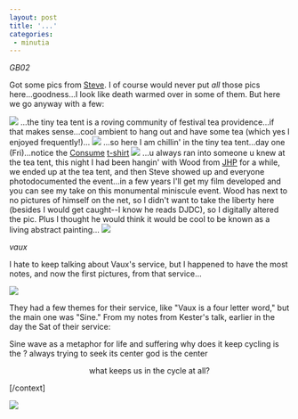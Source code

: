```yaml
---
layout: post
title: '...'
categories:
 - minutia
---
```


<i>GB02</i>

Got some pics from <a href="http://www.smallritual.org/">Steve</a>. I of course would never put <i>all</i> those pics here...goodness...I look like death warmed over in some of them. But here we go anyway with a few:

<img src="images/gb02/tinytea2_4web.jpg">
...the tiny tea tent is a roving community of festival tea providence...if that makes sense...cool ambient to hang out and have some tea (which yes I enjoyed frequently!)...

<img src="images/gb02/dan1_4web.jpg">
...so here I am chillin' in the tiny tea tent...day one (Fri)...notice the <a href="images/djdc_consume2_smalest.jpg">Consume</a> <a href="http://cafepress.com/dealingwith">t-shirt</a>

<img src="images/gb02/danwood_4web.jpg">
...u always ran into someone u knew at the tea tent, this night I had been hangin' with Wood from <a href="http://johnheronproject.com">JHP</a> for a while, we ended up at the tea tent, and then Steve showed up and everyone photodocumented the event...in a few years I'll get my film developed and you can see my take on this monumental miniscule event. Wood has next to no pictures of himself on the net, so I didn't want to take the liberty here (besides I would get caught--I know he reads DJDC), so I digitally altered the pic. Plus I thought he would think it would be cool to be known as a living abstract painting...

<img src="http://physics.usask.ca/~hirose/ep225/animation/wave-general/sine2.gif">

<i>vaux</i>

I hate to keep talking about Vaux's service, but I happened to have the most notes, and now the first pictures, from that service...

<img src="images/gb02/sine1_4web.jpg">

They had a few themes for their service, like "Vaux is a four letter word," but the main one was "Sine." From my notes from Kester's talk, earlier in the day the Sat of their service:

Sine wave as a metaphor for life and suffering
why does it keep cycling is the ?
always trying to seek its center
god is the center
<center>what keeps us in the cycle at all?</center>

[/context]

<img src="images/gb02/sine3_4webi.gif">

